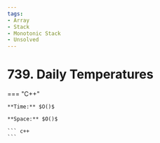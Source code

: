 ```yaml
---
tags:
- Array
- Stack
- Monotonic Stack
- Unsolved
---
```



# 739. Daily Temperatures

=== "C++"

    **Time:** $O()$

    **Space:** $O()$

    ``` c++
    ```